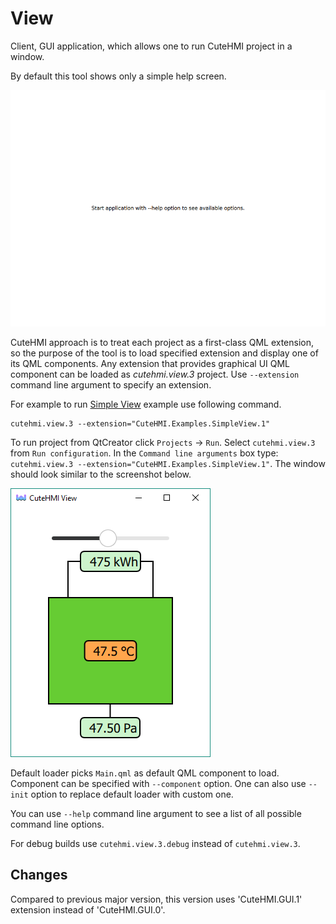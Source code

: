 # View

Client, GUI application, which allows one to run CuteHMI project in a window.

By default this tool shows only a simple help screen.

![Default view screenshot](doc/screenshot.png)

CuteHMI approach is to treat each project as a first-class QML extension, so the purpose of the tool is to load specified extension
and display one of its QML components. Any extension that provides graphical UI QML component can be loaded as *cutehmi.view.3*
project. Use `--extension` command line argument to specify an extension.

For example to run [Simple View](../../extensions/CuteHMI/Examples/SimpleView.1/) example use following command.
```
cutehmi.view.3 --extension="CuteHMI.Examples.SimpleView.1"
```

To run project from QtCreator click `Projects` -> `Run`. Select `cutehmi.view.3` from `Run configuration`. In the
`Command line arguments` box type: `cutehmi.view.3 --extension="CuteHMI.Examples.SimpleView.1"`.
The window should look similar to the screenshot below.

![SimpleView screenshot](doc/SimpleView.png)

Default loader picks `Main.qml` as default QML component to load. Component can be specified with `--component` option. One can also
use `--init` option to replace default loader with custom one.

You can use `--help` command line argument to see a list of all possible command line options.

For debug builds use `cutehmi.view.3.debug` instead of `cutehmi.view.3`.

## Changes

Compared to previous major version, this version uses 'CuteHMI.GUI.1' extension instead of 'CuteHMI.GUI.0'.
